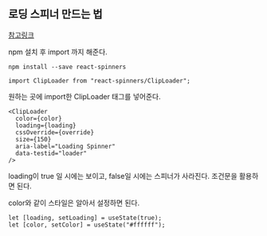 ## 로딩 스피너 만드는 법

[참고링크](https://www.npmjs.com/package/react-spinners)

npm 설치 후 import 까지 해준다.

    npm install --save react-spinners

    import ClipLoader from "react-spinners/ClipLoader";

원하는 곳에 import한 ClipLoader 태그를 넣어준다.

    <ClipLoader
      color={color}
      loading={loading}
      cssOverride={override}
      size={150}
      aria-label="Loading Spinner"
      data-testid="loader"
    />

loading이 true 일 시에는 보이고, false일 시에는 스피너가 사라진다.
조건문을 활용하면 된다.

color와 같이 스타일은 알아서 설정하면 된다.

    let [loading, setLoading] = useState(true);
    let [color, setColor] = useState("#ffffff");

